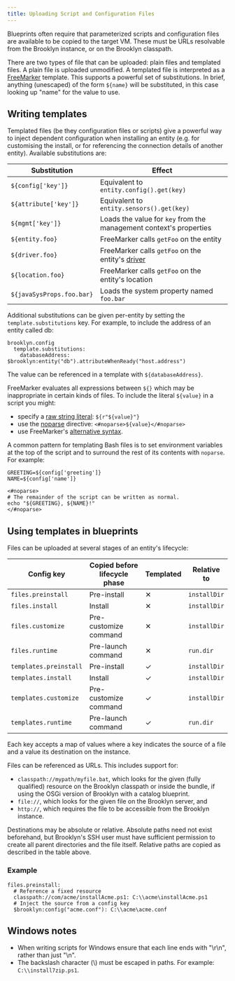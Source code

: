 ```yaml
---
title: Uploading Script and Configuration Files
---
```


Blueprints often require that parameterized scripts and configuration files are available to be copied to the
target VM. These must be URLs resolvable from the Brooklyn instance, or on the Brooklyn classpath.

There are two types of file that can be uploaded: plain files and templated files. A plain
file is uploaded unmodified. A templated file is interpreted as a [FreeMarker](http://freemarker.org)
template. This supports a powerful set of substitutions. In brief, anything (unescaped) of the form
`${name}` will be substituted, in this case looking up "name" for the value to use.


## Writing templates

Templated files (be they configuration files or scripts) give a powerful way to inject dependent
configuration when installing an entity (e.g. for customising the install, or for referencing the
connection details of another entity). Available substitutions are:

| Substitution              | Effect                                                             |
|---------------------------|--------------------------------------------------------------------|
| `${config['key']}`        | Equivalent to `entity.config().get(key)`                           |
| `${attribute['key']}`     | Equivalent to `entity.sensors().get(key)`                          |
| `${mgmt['key']}`          | Loads the value for `key` from the management context's properties |
| `${entity.foo}`           | FreeMarker calls `getFoo` on the entity                            |
| `${driver.foo}`           | FreeMarker calls `getFoo` on the entity's [driver]({{book.path.docs}}/blueprints/java/entity.md#things-to-know) |
| `${location.foo}`         | FreeMarker calls `getFoo` on the entity's location                 |
| `${javaSysProps.foo.bar}` | Loads the system property named `foo.bar`                          |

Additional substitutions can be given per-entity by setting the `template.substitutions` key. For example,
to include the address of an entity called db:

    brooklyn.config
      template.substitutions:
        databaseAddress: $brooklyn:entity("db").attributeWhenReady("host.address")

The value can be referenced in a template with `${databaseAddress}`.

FreeMarker evaluates all expressions between `${}` which may be inappropriate in certain kinds of files.
To include the literal `${value}` in a script you might:
 * specify a [raw string literal](http://freemarker.org/docs/dgui_template_exp.html#dgui_template_exp_direct_string):
   `${r"${value}"}`
 * use the [noparse](http://freemarker.org/docs/ref_directive_noparse.html) directive: `<#noparse>${value}</#noparse>`
 * use FreeMarker's [alternative syntax](http://freemarker.org/docs/dgui_misc_alternativesyntax.html).

A common pattern for templating Bash files is to set environment variables at the top of the script and to surround
the rest of its contents with `noparse`. For example:

    GREETING=${config['greeting']}
    NAME=${config['name']}
    
    <#noparse>
    # The remainder of the script can be written as normal.
    echo "${GREETING}, ${NAME}!"
    </#noparse>


## Using templates in blueprints

Files can be uploaded at several stages of an entity's lifecycle:

| Config key             | Copied before lifecycle phase | Templated | Relative to  |
|------------------------|-------------------------------|-----------|--------------|
| `files.preinstall`     | Pre-install                   | ✕         | `installDir` |
| `files.install`        | Install                       | ✕         | `installDir` |
| `files.customize`      | Pre-customize command         | ✕         | `installDir` |
| `files.runtime`        | Pre-launch command            | ✕         | `run.dir`    |
| `templates.preinstall` | Pre-install                   | ✓         | `installDir` |
| `templates.install`    | Install                       | ✓         | `installDir` |
| `templates.customize`  | Pre-customize command         | ✓         | `installDir` |
| `templates.runtime`    | Pre-launch command            | ✓         | `run.dir`    |

Each key accepts a map of values where a key indicates the source of a file and a value its destination
on the instance.

Files can be referenced as URLs. This includes support for:
 * `classpath://mypath/myfile.bat`, which looks for the given (fully qualified) resource on the Brooklyn classpath
   or inside the bundle, if using the OSGi version of Brooklyn with a catalog blueprint.
 * `file://`, which looks for the given file on the Brooklyn server, and
 * `http://`, which requires the file to be accessible from the Brooklyn instance.

Destinations may be absolute or relative. Absolute paths need not exist beforehand, but Brooklyn's SSH user must
have sufficient permission to create all parent directories and the file itself. Relative paths are copied as
described in the table above.


### Example

    files.preinstall:
      # Reference a fixed resource
      classpath://com/acme/installAcme.ps1: C:\\acme\installAcme.ps1
      # Inject the source from a config key
      $brooklyn:config("acme.conf"): C:\\acme\acme.conf


## Windows notes

* When writing scripts for Windows ensure that each line ends with "\r\n", rather than just "\n".
* The backslash character (\\) must be escaped in paths. For example: `C:\\install7zip.ps1`.
